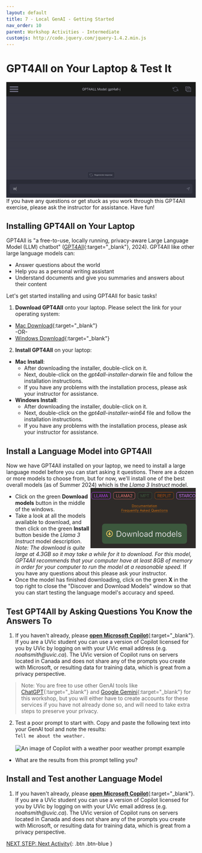 ```yaml
---
layout: default
title: 7 - Local GenAI - Getting Started
nav_order: 10
parent: Workshop Activities - Intermediate
customjs: http://code.jquery.com/jquery-1.4.2.min.js
--- 
```


# GPT4All on Your Laptop & Test It
<img src="images/7-gpt4all-animation.gif" style="float:right;width:520px;" alt="GPT4All in action!">
If you have any questions or get stuck as you work through this GPT4All exercise, please ask the instructor for assistance.  Have fun!

## Installing GPT4All on Your Laptop
GPT4All is "a free-to-use, locally running, privacy-aware Large Language Model (LLM) chatbot" ([GPT4All](https://gpt4all.io/index.html){:target="_blank"}, 2024). GPT4All like other large language models can:
- Answer questions about the world
- Help you as a personal writing assistant
- Understand documents and give you summaries and answers about their content

Let's get started installing and using GPT4All for basic tasks!

1. **Download GPT4All** onto your laptop. Please select the link for your operating system:
  - [Mac Download](https://gpt4all.io/installers/gpt4all-installer-darwin.dmg){:target="_blank"}
<br>-OR-
  - [Windows Download](https://gpt4all.io/installers/gpt4all-installer-win64.exe){:target="_blank"}
2. **Install GPT4All** on your laptop:
  - **Mac Install**:
     - After downloading the installer, double-click on it.
     - Next, double-click on the _gpt4all-installer-darwin_ file and follow the installation instructions.
     - If you have any problems with the installation process, please ask your instructor for assistance.
  - **Windows Install**: 
     - After downloading the installer, double-click on it.
     - Next, double-click on the _gpt4all-installer-win64_ file and follow the installation instructions.
     - If you have any problems with the installation process, please ask your instructor for assistance.

## Install a Language Model into GPT4All
Now we have GPT4All installed on your laptop, we need to install a large language model before you can start asking it questions. There are a dozen or more models to choose from, but for now, we'll install one of the best overall models (as of Summer 2024) which is the _Llama 3 Instruct_ model. 
<img src="images/7-download-models.png" style="float:right;width:280px;" alt="Download Models button">
  - Click on the green **Download models** button in the middle of the windows.
  - Take a look at all the models available to download, and then click on the green **Install** button beside the _Llama 3 Instruct_ model description. _Note: The download is quite large at 4.3GB so it may take a while for it to download. For this model, GPT4All recommends that your computer have at least 8GB of memory in order for your computer to run the model at a reasonable speed._ If you have any questions about this please ask your instructor.
  - Once the model has finished downloading, click on the green **X** in the top right to close the "Discover and Download Models" window so that you can start testing the language model's accuracy and speed.

## Test GPT4All by Asking Questions You Know the Answers To
1. If you haven't already, please [**open Microsoft Copilot**](https://copilot.microsoft.com/){:target="_blank"}. If you are a UVic student you can use a version of Copilot licensed for you by UVic by logging on with your UVic email address (e.g. _noahsmith@uvic.ca_). The UVic version of Copilot runs on servers located in Canada and does not share any of the prompts you create with Microsoft, or resulting data for training data, which is great from a privacy perspective. 
> Note: You are free to use other GenAI tools like [ChatGPT](https://chat.openai.com/){:target="_blank"} and [Google Gemini](https://gemini.google.com/){:target="_blank"} for this workshop, but you will either have to create accounts for these services if you have not already done so, and will need to take extra steps to preserve your privacy.
2. Test a poor prompt to start with. Copy and paste the following text into your GenAI tool and note the results:<br>
```Tell me about the weather.```<br>
<br><img src="images/prompt-lesson-poor.png"  alt="An image of Copilot with a weather poor weather prompt example"><br>
  - What are the results from this prompt telling you?
  
## Install and Test another Language Model
1. If you haven't already, please [**open Microsoft Copilot**](https://copilot.microsoft.com/){:target="_blank"}. If you are a UVic student you can use a version of Copilot licensed for you by UVic by logging on with your UVic email address (e.g. _noahsmith@uvic.ca_). The UVic version of Copilot runs on servers located in Canada and does not share any of the prompts you create with Microsoft, or resulting data for training data, which is great from a privacy perspective. 


[NEXT STEP: Next Activity](#){: .btn .btn-blue }
